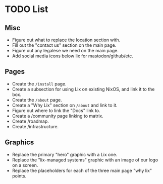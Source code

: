 TODO List
==========

## Misc

- Figure out what to replace the location section with.
- Fill out the "contact us" section on the main page.
- Figure out any legalese we need on the main page.
- Add social media icons below lix for mastodon/github/etc.

## Pages

- Create the `/install` page.
- Create a subsection for using Lix on existing NixOS, and link it to the box.
- Create the `/about` page.
- Create a "Why Lix" section on `/about` and link to it.
- Figure out where to link the "Docs" link to.
- Create a /community page linking to matrix.
- Create /roadmap.
- Create /infrastructure.

## Graphics

- Replace the primary "hero" graphic with a Lix one.
- Replace the "lix-managed systems" graphic with an image of our logo on a screen.
- Replace the placeholders for each of the three main page "why lix" points.
